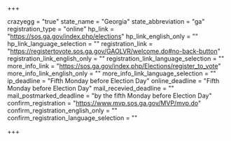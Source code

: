 +++

crazyegg = "true"
state_name = "Georgia"
state_abbreviation = "ga"
registration_type = "online"
hp_link = "https://sos.ga.gov/index.php/elections"
hp_link_english_only = ""
hp_link_language_selection = ""
registration_link = "https://registertovote.sos.ga.gov/GAOLVR/welcome.do#no-back-button"
registration_link_english_only = ""
registration_link_language_selection = ""
more_info_link = "https://sos.ga.gov/index.php/Elections/register_to_vote"
more_info_link_english_only = ""
more_info_link_language_selection = ""
ip_deadline = "Fifth Monday before Election Day"
online_deadline = "Fifth Monday before Election Day"
mail_recevied_deadline = ""
mail_postmarked_deadline = "by the fifth Monday before Election Day"
confirm_registration = "https://www.mvp.sos.ga.gov/MVP/mvp.do"
confirm_registration_english_only = ""
confirm_registration_language_selection = ""

+++